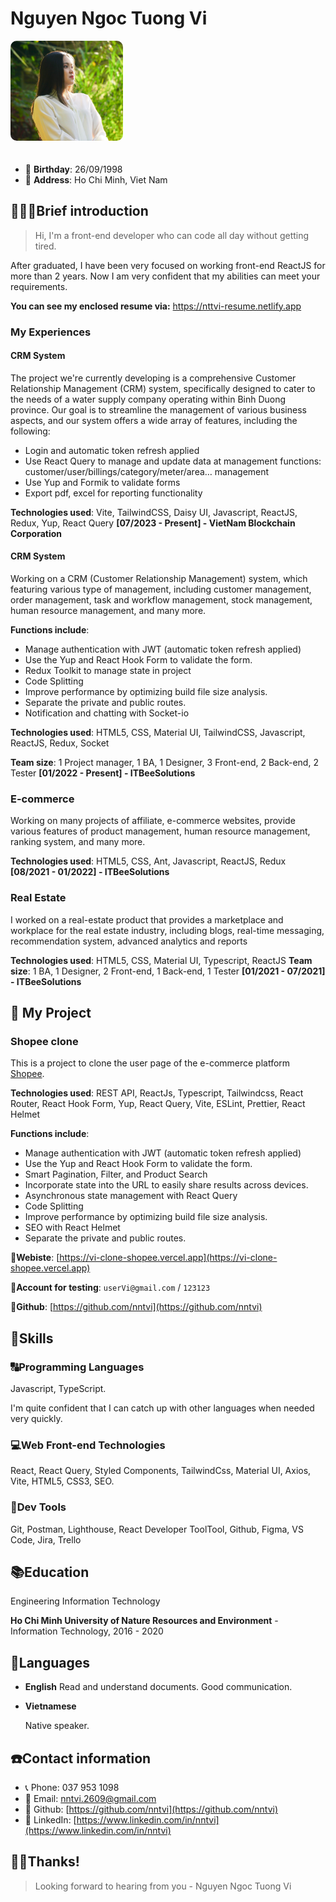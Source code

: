 # Nguyen Ngoc Tuong Vi

<img src="./public/images/ava.jpg" width="180" style='border-radius: 10px; margin-bottom: 20px;'/>

- 👶 **Birthday**: 26/09/1998
- 🏰 **Address**: Ho Chi Minh, Viet Nam

## 🙋🏻‍♂️Brief introduction

> Hi, I'm a front-end developer who can code all day without getting tired.

After graduated, I have been very focused on working front-end ReactJS for more than 2 years. Now I am very confident that my abilities can meet your requirements.

**You can see my enclosed resume via:** https://nttvi-resume.netlify.app

### My Experiences

#### CRM System

The project we're currently developing is a comprehensive Customer Relationship Management (CRM) system, specifically designed to cater to the needs of a water supply company operating within Binh Duong province. Our goal is to streamline the management of various business aspects, and our system offers a wide array of features, including the following:

- Login and automatic token refresh applied
- Use React Query to manage and update data at management functions: customer/user/billings/category/meter/area… management
- Use Yup and Formik to validate forms
- Export pdf, excel for reporting functionality

**Technologies used**: Vite, TailwindCSS, Daisy UI, Javascript, ReactJS, Redux, Yup, React Query
**[07/2023 - Present] - VietNam Blockchain Corporation**

#### CRM System

Working on a CRM (Customer Relationship Management) system, which featuring various type of management, including customer management, order management, task and workflow management, stock management, human resource management, and many more.

**Functions include**:

- Manage authentication with JWT (automatic token refresh applied)
- Use the Yup and React Hook Form to validate the form.
- Redux Toolkit to manage state in project
- Code Splitting
- Improve performance by optimizing build file size analysis.
- Separate the private and public routes.
- Notification and chatting with Socket-io

**Technologies used**: HTML5, CSS, Material UI, TailwindCSS, Javascript, ReactJS, Redux, Socket

**Team size**: 1 Project manager, 1 BA, 1 Designer, 3 Front-end, 2 Back-end, 2 Tester
**[01/2022 - Present] - ITBeeSolutions**

### E-commerce

Working on many projects of affiliate, e-commerce websites, provide various features of product management, human resource management, ranking system, and many more.

**Technologies used**: HTML5, CSS, Ant, Javascript, ReactJS, Redux
**[08/2021 - 01/2022] - ITBeeSolutions**

### Real Estate

I worked on a real-estate product that provides a marketplace and workplace for the real estate industry, including blogs, real-time messaging, recommendation system, advanced analytics and reports

**Technologies used**: HTML5, CSS, Material UI, Typescript, ReactJS
**Team size**: 1 BA, 1 Designer, 2 Front-end, 1 Back-end, 1 Tester
**[01/2021 - 07/2021] - ITBeeSolutions**

## 👔 My Project

### Shopee clone

This is a project to clone the user page of the e-commerce platform [Shopee](https://vi-clone-shopee.vercel.app).

**Technologies used**: REST API, ReactJs, Typescript, Tailwindcss, React Router, React Hook Form, Yup, React Query, Vite, ESLint, Prettier, React Helmet

**Functions include**:

- Manage authentication with JWT (automatic token refresh applied)
- Use the Yup and React Hook Form to validate the form.
- Smart Pagination, Filter, and Product Search
- Incorporate state into the URL to easily share results across devices.
- Asynchronous state management with React Query
- Code Splitting
- Improve performance by optimizing build file size analysis.
- SEO with React Helmet
- Separate the private and public routes.

**🔗Webiste**: [https://vi-clone-shopee.vercel.app](https://vi-clone-shopee.vercel.app)

**🔐Account for testing**: `userVi@gmail.com` / `123123`

**🔗Github**: [https://github.com/nntvi](https://github.com/nntvi)

## 🔧Skills

### 🔠Programming Languages

Javascript, TypeScript.

I'm quite confident that I can catch up with other languages when needed very quickly.

### 💻Web Front-end Technologies

React, React Query, Styled Components, TailwindCss, Material UI, Axios, Vite, HTML5, CSS3, SEO.

### 🔨Dev Tools

Git, Postman, Lighthouse, React Developer ToolTool, Github, Figma, VS Code, Jira, Trello

## 📚Education

Engineering Information Technology

**Ho Chi Minh University of Nature Resources and Environment** - Information Technology, 2016 - 2020

## 💋Languages

- **English**
  Read and understand documents. Good communication.

- **Vietnamese**

  Native speaker.

## ☎️Contact information

- 📞 Phone: 037 953 1098
- 📧 Email: [nntvi.2609@gmail.com](mailto:nntvi.2609@gmail.com)
- 🔗 Github: [https://github.com/nntvi](https://github.com/nntvi)
- 🔗 LinkedIn: [https://www.linkedin.com/in/nntvi](https://www.linkedin.com/in/nntvi)

## 🙏🏻Thanks!

> Looking forward to hearing from you - Nguyen Ngoc Tuong Vi
